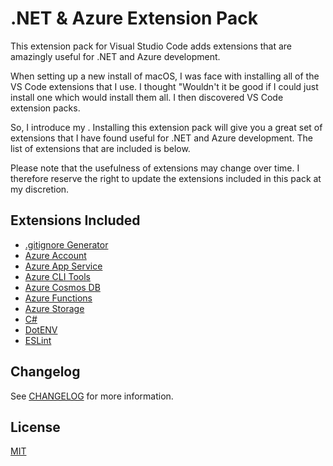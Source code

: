 # .NET & Azure Extension Pack
This extension pack for Visual Studio Code adds extensions that are amazingly useful for .NET and Azure development.

When setting up a new install of macOS, I was face with installing all of the VS Code extensions that I use. I thought "Wouldn't it be good if I could just install one which would install them all. I then discovered VS Code extension packs.

So, I introduce my [](). Installing this extension pack will give you a great set of extensions that I have found useful for .NET and Azure development. The list of extensions that are included is below.

Please note that the usefulness of extensions may change over time. I therefore reserve the right to update the extensions included in this pack at my discretion.

## Extensions Included
* [.gitignore Generator](https://marketplace.visualstudio.com/items?itemName=piotrpalarz.vscode-gitignore-generator)
* [Azure Account](https://marketplace.visualstudio.com/items?itemName=ms-vscode.azure-account)
* [Azure App Service](https://marketplace.visualstudio.com/items?itemName=ms-azuretools.vscode-azureappservice)
* [Azure CLI Tools](https://marketplace.visualstudio.com/items?itemName=ms-vscode.azurecli)
* [Azure Cosmos DB](https://marketplace.visualstudio.com/items?itemName=ms-azuretools.vscode-cosmosdb)
* [Azure Functions](https://marketplace.visualstudio.com/items?itemName=ms-azuretools.vscode-azurefunctions)
* [Azure Storage](https://marketplace.visualstudio.com/items?itemName=ms-azuretools.vscode-azurestorage)
* [C#](https://marketplace.visualstudio.com/items?itemName=ms-dotnettools.csharp)
* [DotENV](https://marketplace.visualstudio.com/items?itemName=mikestead.dotenv)
* [ESLint](https://marketplace.visualstudio.com/items?itemName=dbaeumer.vscode-eslint)

## Changelog
See [CHANGELOG](CHANGELOG.md) for more information.

## License
[MIT](LICENSE)